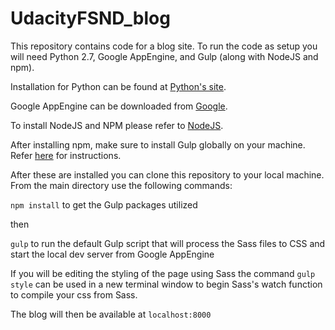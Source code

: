 # UdacityFSND_blog

This repository contains code for a blog site.  To run the code as setup you will need Python 2.7, Google AppEngine, and Gulp (along with NodeJS and npm).

Installation for Python can be found at [Python's site](https://www.python.org).

Google AppEngine can be downloaded from [Google](https://cloud.google.com/appengine/downloads).

To install NodeJS and NPM please refer to [NodeJS](https://nodejs.org/en/).

After installing npm, make sure to install Gulp globally on your machine.  Refer [here](https://github.com/gulpjs/gulp/blob/master/docs/getting-started.md) for instructions.

After these are installed you can clone this repository to your local machine.  From the main directory use the following commands:

`npm install` to get the Gulp packages utilized

then

`gulp` to run the default Gulp script that will process the Sass files to CSS and start the local dev server from Google AppEngine

If you will be editing the styling of the page using Sass the command `gulp style` can be used in a new terminal window to begin Sass's watch function to compile your css from Sass.

The blog will then be available at `localhost:8000`
